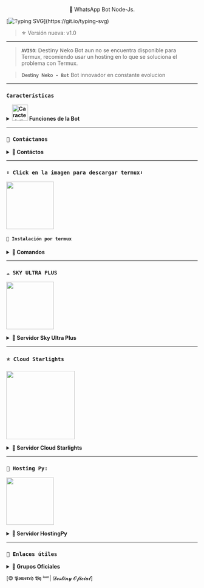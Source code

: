 <p align="center">🌹 WhatsApp Bot Node-Js.</p>
</p>

  [![Typing SVG](https://readme-typing-svg.demolab.com?font=Fira+Code&pause=1000&color=FF0000&lines=𝐁𝐢𝐞𝐧𝐯𝐞𝐧𝐢𝐝𝐨+𝐚𝐥+𝐑𝐞𝐩𝐨𝐬𝐢𝐭𝐨𝐫𝐢𝐨+𝐎𝐟𝐢𝐜𝐢𝐚𝐥+𝐝𝐞;✨𝑫𝒆𝒔𝒕𝒊𝒏𝒚-𝑵𝒆𝒌𝒐-𝐁𝐨𝐭✨;𝐆𝐫𝐚𝐜𝐢𝐚𝐬+𝐩𝐨𝐫+𝐩𝐫𝐞𝐟𝐞𝐫𝐢𝐫𝐧𝐨𝐬;𝐂𝐫𝐞𝐚𝐝𝐨+𝐩𝐨𝐫+𝐈'𝐚𝐦|𝑫𝒆𝒔𝒕𝒊𝒏𝒚;✨+🌹🫦💖!!!)](https://git.io/typing-svg)
> ⚜️ Versión nueva: v1.0
---

> **`AVISO`**: 𝖣𝖾𝗌𝗍𝗂𝗇𝗒 𝖭𝖾𝗄𝗈 Bot aun no se encuentra disponible para Termux, recomiendo usar un hosting en lo que se soluciona el problema con Termux.

> **`𝖣𝖾𝗌𝗍𝗂𝗇𝗒 𝖭𝖾𝗄𝗈 - Bot`** Bot innovador en constante evolucion

---

### **` Características `**
<details>
 <summary><b> <img src="https://i.pinimg.com/originals/73/69/6e/73696e022df7cd5cb3d999c6875361dd.gif" alt="Características" width="42" height="42"> Funciones de la Bot</b></summary>

> Bot en desarrollo si presenta alguna falla reportar al creador para darle una solución óptima.

puedes conseguir una foto neko
el bot envía música random
ver waifu
y mucho mas 
pero si gustas algún otro comando mandalr mensajes al dueño quisas lo agrege

</details>

---

### **`💭 Contáctanos`**

<details>
<summary><b> 🌻 Contáctos</b></summary>

* destiny58336@gmail.com
* https://wa.me/523344753421
* https://wa.me/523339992782

</details>

---

### **`⬇️ Click en la imagen para descargar termux⬇️`**
<a
href="https://www.mediafire.com/file/3hsvi3xkpq3a64o/termux_118.a"><img src="https://qu.ax/finc.jpg" height="125px"></a>

<div align=>

#### **`🚀 Instalación por termux`**

<details>
 <summary><b> 💫 Comandos</b></summary>

pidame el archivo al WhatsApp 
https://wa.me/523339992782

Descomprimelo en 
/storage/emulated/0/

entrar al termux y pon lo siguiente 

termux-setup-storage

cd /storage/emulated/0/Emilia-v1.0/

pkg install git

pkg update

pkg upgrade

pkg install ffmpeg

pkg install wget

pkg install nodejs

pkg install npm

npm install

instala la dependencia 
npm install @whiskeysockets/baileys @hapi/boom node-cache readline awesome-phonenumber cfonts pino fs axios qrcode --no-bin-links

inicia el bot
node index2.js

### **🤖 Para activar 24/7 (termux)**

> comando para obtener la bot 24/7 en termux

```bash
npm i -g pm2 && pm2 start index.js && pm2 save && pm2 logs
```

</details>

---

### **`☁️ SKY ULTRA PLUS`**

<a
href="https://dash.skyultraplus.com/home"><img src="https://qu.ax/zFzXF.png" height="125px"></a>

<details>
 <summary><b> 🌹 Servidor Sky Ultra Plus</b></summary>

* Dashboard  [`Dash`](https://dash.skyultraplus.com)
* Panel [`Panel`](https://panel.skyultraplus.com)
* Canal de WhatsApp [`Canal sky`](https://whatsapp.com/channel/0029VakUvreFHWpyWUr4Jr0g)
* Comunidad  [`Aquí`](https://chat.whatsapp.com/JPwcXvPEUwlEOyjI3BpYys)
* Contacto(s) [`Gata Dios`](https://wa.me/message/B3KTM5XN2JMRD1) / [`Russell`](https://api.whatsapp.com/send/?phone=15167096032&text&type=phone_number&app_absent=0) / [`elrebelde21`](https://facebook.com/elrebelde21)
* Discord [`SkyUltraPlus`](https://discord.gg/Ph4eWsZ8)

</details>

---

### **`⭐ Cloud Starlights`**

<a
href="https://dash.starlights.uk"><img src="https://i.ibb.co/37T9Nnk/file.jpg" height="180px"></a>

<details>
 <summary><b> 🌟 Servidor Cloud Starlights</b></summary>

* Dashboard  [`Dash`](https://dash.starlights.uk)
* Panel  [`Panel`](https://cloud.starlights.uk/)
* Canal de WhatsApp  [`Canal Starlights`](https://whatsapp.com/channel/0029VaBfsIwGk1FyaqFcK91S)
* Tutorial  [`YouTube`](https://youtu.be/VxCnxpjGAZY)
* Contacto(s)  [`Soporte`](https://wa.me/5218261000681)

</details>

---

### **`🌌 Hosting Py:`**

<a
href="https://dahs.hostingpy.shop/home"><img src="https://files.catbox.moe/lr92z2.jpg" height="125px"></a>

<details>
 <summary><b> 🌠 Servidor HostingPy</b></summary>

* Dashboard  [`Dash`](https://dahs.hostingpy.shop)
* Panel [`Panel`](https://panel.hostingpy.shop)
* Canal de WhatsApp [`Canal Hosting`](https://whatsapp.com/channel/0029Vak4e1R4NVifmh8Tvi3q)
* Comunidad  [`Aquí`](https://chat.whatsapp.com/HT9YFbWTuqO0DQrq6Xxhvx)
* Contacto(s) [`Soporte`](https://wa.me/595976126756)

> **`Usa Mi Código de Referencia`**:
 VOed0vMx

</details>

---

### **`🔗 Enlaces útiles`**

<details>
 <summary><b> 🍒 Grupos Oficiales </b></summary>

| APP | TIPO | ENLACE |
|------|-------------|-------|
| WhatsApp | canal oficial  | [¡Click aquí!](https://whatsapp.com/channel/0029VapSIvR5EjxsD1B7hU3T) |
| WhatsApp | grupo oficial  | [¡Click aquí!](https://chat.whatsapp.com/E78uEs2qJIE0apCLB7rSQZ) |

</details>

[© 𝕻𝖔𝖜𝖊𝖗𝖊𝖉 𝕭𝖞 ⁱᵃᵐ| 𝓓𝓮𝓼𝓽𝓲𝓷𝔂 𝓞𝓯𝓲𝓬𝓲𝓪𝓵]
